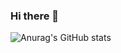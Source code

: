 ### Hi there 👋

![Anurag's GitHub stats](https://github-readme-stats.vercel.app/api?username=Bamadude31&show_icons=true&theme=radical)

